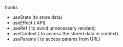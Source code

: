 hooks

- useState (to store data)
- useEffect ( API)
- useRef ( to avoid unnecessary renders)
- useContext ( to access the stored data in context)
- useParams ( to access params from URL)

